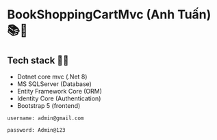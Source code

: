 # BookShoppingCartMvc (Anh Tuấn)📚🛒




## Tech stack 🧑‍💻

   - Dotnet core mvc (.Net 8)
   - MS SQLServer (Database)
   - Entity Framework Core (ORM)
   - Identity Core (Authentication)
   - Bootstrap 5 (frontend)


```text
username: admin@gmail.com

password: Admin@123
```





